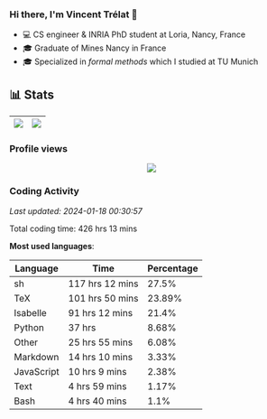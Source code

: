### Hi there, I'm Vincent Trélat 👋

-   💻 CS engineer & INRIA PhD student at Loria, Nancy, France
-   🎓 Graduate of Mines Nancy in France
-   🎓 Specialized in _formal methods_ which I studied at TU Munich

## 📊 **Stats**

| <img align="center" src="https://readme-stats.clckblog.space/api?username=VTrelat&show_icons=true&include_all_commits=true&theme=tokyonight&hide_border=true" /> | <img align="center" src="https://readme-stats.clckblog.space/api/top-langs/?username=VTrelat&layout=compact&theme=tokyonight&hide_border=true" /> |
| ---------------------------------------------------------------------------------------------------------------------------------------------------------------- | ------------------------------------------------------------------------------------------------------------------------------------------------- |

### Profile views

<p align="center">
 <img src="https://profile-counter.glitch.me/VTrelat/count.svg" />
</p>

<!--automations-->
### Coding Activity
_Last updated: 2024-01-18 00:30:57_

Total coding time: 426 hrs 13 mins

**Most used languages**:

| Language | Time | Percentage |
| ------------- | ------------- | ------------- |
| sh | 117 hrs 12 mins | 27.5% |
| TeX | 101 hrs 50 mins | 23.89% |
| Isabelle | 91 hrs 12 mins | 21.4% |
| Python | 37 hrs | 8.68% |
| Other | 25 hrs 55 mins | 6.08% |
| Markdown | 14 hrs 10 mins | 3.33% |
| JavaScript | 10 hrs 9 mins | 2.38% |
| Text | 4 hrs 59 mins | 1.17% |
| Bash | 4 hrs 40 mins | 1.1% |

